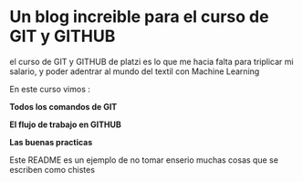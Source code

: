
<h1>Un blog increible para el curso de GIT y GITHUB</h1>

<p>
    el curso de GIT y GITHUB de platzi es lo que me hacia falta para triplicar mi salario, y poder adentrar al mundo del textil con Machine Learning
</p>

<p>En este curso vimos :</p>
<p><b>Todos los comandos de GIT</b></p>
<p><b>El flujo de trabajo en GITHUB</b></p>
<p><b>Las buenas practicas</b></p>


<p>Este README es un ejemplo de no tomar enserio muchas cosas que se escriben como chistes</p>